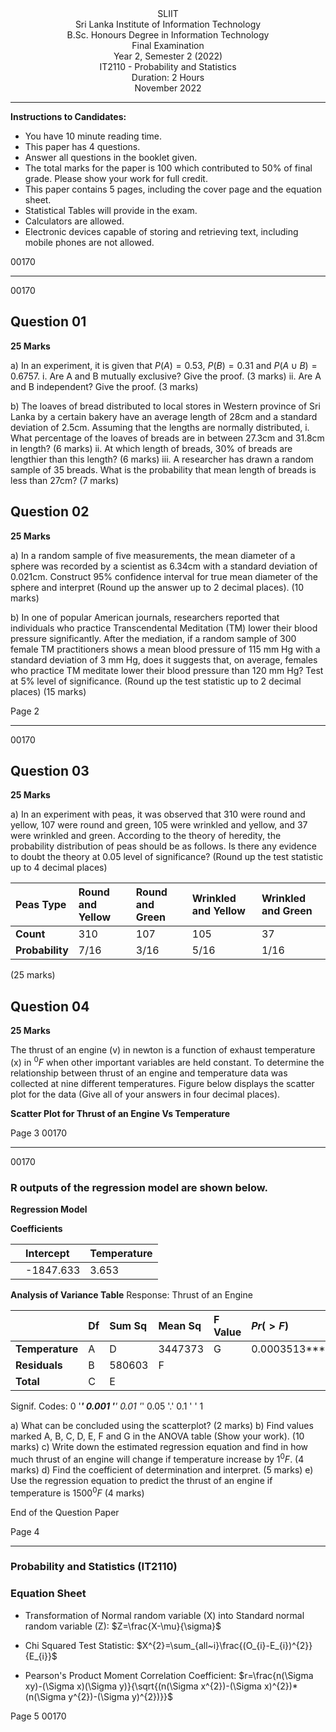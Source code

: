 <div align="center">
SLIIT<br>
Sri Lanka Institute of Information Technology<br>
B.Sc. Honours Degree in Information Technology<br>
Final Examination<br>
Year 2, Semester 2 (2022)<br>
IT2110 - Probability and Statistics<br>
Duration: 2 Hours<br>
November 2022
</div>

---

**Instructions to Candidates:**
* You have 10 minute reading time.
* This paper has 4 questions.
* Answer all questions in the booklet given.
* The total marks for the paper is 100 which contributed to 50% of final grade. Please show your work for full credit.
* This paper contains 5 pages, including the cover page and the equation sheet.
* Statistical Tables will provide in the exam.
* Calculators are allowed.
* Electronic devices capable of storing and retrieving text, including mobile phones are not allowed.

00170

---

00170

## Question 01
**25 Marks**

a) In an experiment, it is given that $P(A)=0.53$, $P(B)=0.31$ and $P(A\cup B)=0.6757.$
    i. Are A and B mutually exclusive? Give the proof.
    (3 marks)
    ii. Are A and B independent? Give the proof.
    (3 marks)

b) The loaves of bread distributed to local stores in Western province of Sri Lanka by a certain bakery have an average length of 28cm and a standard deviation of 2.5cm. Assuming that the lengths are normally distributed,
    i. What percentage of the loaves of breads are in between 27.3cm and 31.8cm in length?
    (6 marks)
    ii. At which length of breads, 30% of breads are lengthier than this length?
    (6 marks)
    iii. A researcher has drawn a random sample of 35 breads. What is the probability that mean length of breads is less than 27cm?
    (7 marks)

## Question 02
**25 Marks**

a) In a random sample of five measurements, the mean diameter of a sphere was recorded by a scientist as 6.34cm with a standard deviation of 0.021cm. Construct 95% confidence interval for true mean diameter of the sphere and interpret (Round up the answer up to 2 decimal places).
(10 marks)

b) In one of popular American journals, researchers reported that individuals who practice Transcendental Meditation (TM) lower their blood pressure significantly. After the mediation, if a random sample of 300 female TM practitioners shows a mean blood pressure of 115 mm Hg with a standard deviation of 3 mm Hg, does it suggests that, on average, females who practice TM meditate lower their blood pressure than 120 mm Hg? Test at 5% level of significance. (Round up the test statistic up to 2 decimal places)
(15 marks)

Page 2

---

00170

## Question 03
**25 Marks**

a) In an experiment with peas, it was observed that 310 were round and yellow, 107 were round and green, 105 were wrinkled and yellow, and 37 were wrinkled and green. According to the theory of heredity, the probability distribution of peas should be as follows.
Is there any evidence to doubt the theory at 0.05 level of significance? (Round up the test statistic up to 4 decimal places)

| Peas Type | Round and Yellow | Round and Green | Wrinkled and Yellow | Wrinkled and Green |
| :--- | :--- | :--- | :--- | :--- |
| **Count** | 310 | 107 | 105 | 37 |
| **Probability** | $7/16$ | $3/16$ | $5/16$ | $1/16$ |

(25 marks)

## Question 04
**25 Marks**

The thrust of an engine (v) in newton is a function of exhaust temperature (x) in ${}^{0}F$ when other important variables are held constant. To determine the relationship between thrust of an engine and temperature data was collected at nine different temperatures. Figure below displays the scatter plot for the data (Give all of your answers in four decimal places).

**Scatter Plot for Thrust of an Engine Vs Temperature**


Page 3
00170

---

00170

### R outputs of the regression model are shown below.

**Regression Model**

**Coefficients**

| | Intercept | Temperature |
| :--- | :--- | :--- |
| | -1847.633 | 3.653 |

**Analysis of Variance Table**
Response: Thrust of an Engine

| | Df | Sum Sq | Mean Sq | F Value | $Pr(>F)$ |
| :--- | :--- | :--- | :--- | :--- | :--- |
| **Temperature** | A | D | 3447373 | G | 0.0003513*** |
| **Residuals** | B | 580603 | F | | |
| **Total** | C | E | | | |

Signif. Codes: 0 '***' 0.001 '**' 0.01 '*' 0.05 '.' 0.1 ' ' 1

a) What can be concluded using the scatterplot?
(2 marks)
b) Find values marked A, B, C, D, E, F and G in the ANOVA table (Show your work).
(10 marks)
c) Write down the estimated regression equation and find in how much thrust of an engine will change if temperature increase by $1^{0}F.$
(4 marks)
d) Find the coefficient of determination and interpret.
(5 marks)
e) Use the regression equation to predict the thrust of an engine if temperature is $1500^{0}F$
(4 marks)

End of the Question Paper

Page 4

---

### Probability and Statistics (IT2110)
### Equation Sheet

* Transformation of Normal random variable (X) into Standard normal random variable (Z):
    $Z=\frac{X-\mu}{\sigma}$

* Chi Squared Test Statistic:
    $X^{2}=\sum_{all~i}\frac{(O_{i}-E_{i})^{2}}{E_{i}}$

* Pearson's Product Moment Correlation Coefficient:
    $r=\frac{n(\Sigma xy)-(\Sigma x)(\Sigma y)}{\sqrt{(n(\Sigma x^{2})-(\Sigma x)^{2})*(n(\Sigma y^{2})-(\Sigma y)^{2})}}$

Page 5
00170
